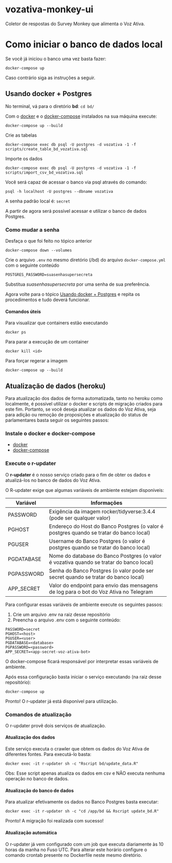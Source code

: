 # vozativa-monkey-ui

Coletor de respostas do Survey Monkey que alimenta o Voz Ativa.

# Como iniciar o banco de dados local

Se você já iniciou o banco uma vez basta fazer:

```
docker-compose up
```

Caso contrário siga as instruções a seguir.

## Usando docker + Postgres

No terminal, vá para o diretório **bd**: ```cd bd/```

Com o [docker](https://docs.docker.com/install/linux/docker-ce/ubuntu/#install-docker-ce) e o [docker-compose](https://docs.docker.com/compose/install/) instalados na sua máquina execute:

```
docker-compose up --build
```

Crie as tabelas
```
docker-compose exec db psql -U postgres -d vozativa -1 -f scripts/create_table_bd_vozativa.sql
```

Importe os dados
```
docker-compose exec db psql -U postgres -d vozativa -1 -f scripts/import_csv_bd_vozativa.sql
```

Você será capaz de acessar o banco via psql através do comando:
```
psql -h localhost -U postgres --dbname vozativa
```

A senha padrão local é: `secret`

A partir de agora será possível acessar e utilizar o banco de dados Postgres.

### Como mudar a senha

Desfaça o que foi feito no tópico anterior
```
docker-compose down --volumes
```

Crie o arquivo `.env` no mesmo diretório (/bd) do arquivo `docker-compose.yml` com o seguinte conteúdo

```
POSTGRES_PASSWORD=suasenhasupersecreta
```

Substitua _suasenhasupersecreta_ por uma senha de sua preferência.

Agora volte para o tópico [Usando docker + Postgres](#usando-docker-+-postgres) e repita os procedimentos e tudo deverá funcionar.

#### Comandos úteis

Para visualizar que containers estão executando
```
docker ps
```

Para parar a execução de um container
```
docker kill <id>
```

Para forçar regerar a imagem
```
docker-compose up --build
```

## Atualização de dados (heroku)

Para atualização dos dados de forma automatizada, tanto no heroku como localmente, é possível utilizar o docker e scripts de migração criados para este fim. Portanto, se você deseja atualizar os dados do Voz Ativa, seja para adição ou remoção de proposições e atualização do status de parlamentares basta seguir os seguintes passos:

### Instale o docker e docker-compose

- [docker](https://docs.docker.com/install/linux/docker-ce/ubuntu/#install-docker-ce)
- [docker-compose](https://docs.docker.com/compose/install/) 

### Execute o **r-updater**

O **r-updater** é o nosso serviço criado para o fim de obter os dados e atualizá-los no banco de dados do Voz Ativa.

O R-updater exige que algumas variáveis de ambiente estejam disponíveis:
      
| Variável  |  Informações |
|---|---|
| PASSWORD | Exigência da imagem rocker/tidyverse:3.4.4 (pode ser qualquer valor)  |
|  PGHOST |  Endereço do Host do Banco Postgres (o valor é postgres quando se tratar do banco local) |
| PGUSER  | Username do Banco Postgres (o valor é postgres quando se tratar do banco local) |
| PGDATABASE  | Nome do database do Banco Postgres (o valor é vozativa quando se tratar do banco local) |
| PGPASSWORD  | Senha do Banco Postgres (o valor pode ser secret quando se tratar do banco local) |
| APP_SECRET  | Valor do endpoint para envio das mensagens de log para o bot do Voz Ativa no Telegram |


Para configurar essas variáveis de ambiente execute os seguintes passos:

1. Crie um arquivo .env na raiz desse repositório
2. Preencha o arquivo .env com o seguinte conteúdo:

```
PASSWORD=secret
PGHOST=<host>
PGUSER=<user>
PGDATABASE=<database>
PGPASSWORD=<password>
APP_SECRET=<app-secret-voz-ativa-bot>
```

O docker-compose ficará responsável por interpretar essas variáveis de ambiente.

Após essa configuração basta iniciar o serviço executando (na raiz desse repositório):

```
docker-compose up
```

Pronto! O r-updater já está disponível para utilização. 

### Comandos de atualização

O r-updater provê dois serviços de atualização.

#### Atualização dos dados

Este serviço executa o crawler que obtem os dados do Voz Ativa de diferentes fontes. Para executá-lo basta:

```
docker exec -it r-updater sh -c "Rscript bd/update_data.R"
```
Obs: Esse script apenas atualiza os dados em csv e NÃO executa nenhuma operação no banco de dados.

#### Atualização do banco de dados

Para atualizar efetivamente os dados no Banco Postgres basta executar:

```
docker exec -it r-updater sh -c "cd /app/bd && Rscript update_bd.R"
```

Pronto! A migração foi realizada com sucesso!

#### Atualização automática

O r-updater já vem configurado com um job que executa diariamente às 10 horas da manha no Fuso UTC. Para alterar este horário configure o comando crontab presente no Dockerfile neste mesmo diretório.

